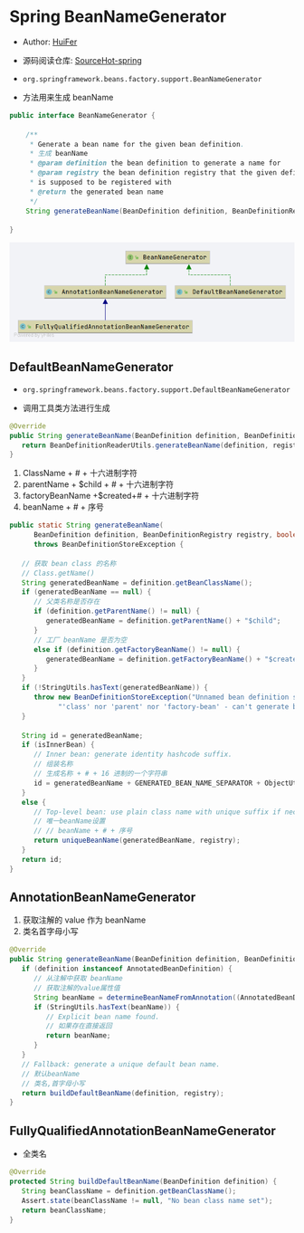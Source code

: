 # Spring BeanNameGenerator

- Author: [HuiFer](https://github.com/huifer)
- 源码阅读仓库: [SourceHot-spring](https://github.com/SourceHot/spring-framework-read)

- `org.springframework.beans.factory.support.BeanNameGenerator`
- 方法用来生成 beanName

```java
public interface BeanNameGenerator {

	/**
	 * Generate a bean name for the given bean definition.
	 * 生成 beanName
	 * @param definition the bean definition to generate a name for
	 * @param registry the bean definition registry that the given definition
	 * is supposed to be registered with
	 * @return the generated bean name
	 */
	String generateBeanName(BeanDefinition definition, BeanDefinitionRegistry registry);

}
```

![](/images/spring/BeanNameGenerator.png)

## DefaultBeanNameGenerator

- `org.springframework.beans.factory.support.DefaultBeanNameGenerator`

- 调用工具类方法进行生成

```JAVA
@Override
public String generateBeanName(BeanDefinition definition, BeanDefinitionRegistry registry) {
   return BeanDefinitionReaderUtils.generateBeanName(definition, registry);
}
```

1. ClassName + # + 十六进制字符
2. parentName + \$child + # + 十六进制字符
3. factoryBeanName +\$created+# + 十六进制字符
4. beanName + # + 序号

```java
public static String generateBeanName(
      BeanDefinition definition, BeanDefinitionRegistry registry, boolean isInnerBean)
      throws BeanDefinitionStoreException {

   // 获取 bean class 的名称
   // Class.getName()
   String generatedBeanName = definition.getBeanClassName();
   if (generatedBeanName == null) {
      // 父类名称是否存在
      if (definition.getParentName() != null) {
         generatedBeanName = definition.getParentName() + "$child";
      }
      // 工厂 beanName 是否为空
      else if (definition.getFactoryBeanName() != null) {
         generatedBeanName = definition.getFactoryBeanName() + "$created";
      }
   }
   if (!StringUtils.hasText(generatedBeanName)) {
      throw new BeanDefinitionStoreException("Unnamed bean definition specifies neither " +
            "'class' nor 'parent' nor 'factory-bean' - can't generate bean name");
   }

   String id = generatedBeanName;
   if (isInnerBean) {
      // Inner bean: generate identity hashcode suffix.
      // 组装名称
      // 生成名称 + # + 16 进制的一个字符串
      id = generatedBeanName + GENERATED_BEAN_NAME_SEPARATOR + ObjectUtils.getIdentityHexString(definition);
   }
   else {
      // Top-level bean: use plain class name with unique suffix if necessary.
      // 唯一beanName设置
      // // beanName + # + 序号
      return uniqueBeanName(generatedBeanName, registry);
   }
   return id;
}
```

## AnnotationBeanNameGenerator

1. 获取注解的 value 作为 beanName
2. 类名首字母小写

```java
@Override
public String generateBeanName(BeanDefinition definition, BeanDefinitionRegistry registry) {
   if (definition instanceof AnnotatedBeanDefinition) {
      // 从注解中获取 beanName
      // 获取注解的value属性值
      String beanName = determineBeanNameFromAnnotation((AnnotatedBeanDefinition) definition);
      if (StringUtils.hasText(beanName)) {
         // Explicit bean name found.
         // 如果存在直接返回
         return beanName;
      }
   }
   // Fallback: generate a unique default bean name.
   // 默认beanName
   // 类名,首字母小写
   return buildDefaultBeanName(definition, registry);
}
```

## FullyQualifiedAnnotationBeanNameGenerator

- 全类名

```java
@Override
protected String buildDefaultBeanName(BeanDefinition definition) {
   String beanClassName = definition.getBeanClassName();
   Assert.state(beanClassName != null, "No bean class name set");
   return beanClassName;
}
```
